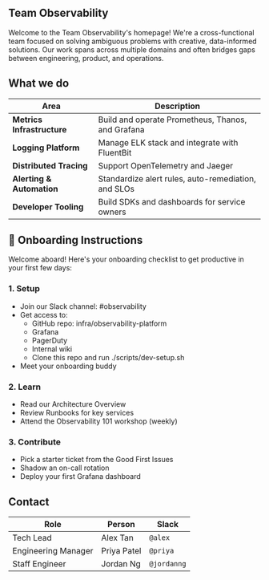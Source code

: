 ## Team Observability

Welcome to the Team Observability's homepage! We're a cross-functional team focused on solving ambiguous problems with creative, data-informed solutions. Our work spans across multiple domains and often bridges gaps between engineering, product, and operations.

## What we do
| Area                       | Description                                         |
| -------------------------- | --------------------------------------------------- |
| **Metrics Infrastructure** | Build and operate Prometheus, Thanos, and Grafana   |
| **Logging Platform**       | Manage ELK stack and integrate with FluentBit       |
| **Distributed Tracing**    | Support OpenTelemetry and Jaeger                    |
| **Alerting & Automation**  | Standardize alert rules, auto-remediation, and SLOs |
| **Developer Tooling**      | Build SDKs and dashboards for service owners        |


## 🚀 Onboarding Instructions
Welcome aboard! Here's your onboarding checklist to get productive in your first few days:

### 1. Setup
- Join our Slack channel: #observability
- Get access to:
    - GitHub repo: infra/observability-platform
    - Grafana
    - PagerDuty
    - Internal wiki
    - Clone this repo and run ./scripts/dev-setup.sh
- Meet your onboarding buddy

### 2. Learn
- Read our Architecture Overview
- Review Runbooks for key services
- Attend the Observability 101 workshop (weekly)

### 3. Contribute
- Pick a starter ticket from the Good First Issues
- Shadow an on-call rotation
- Deploy your first Grafana dashboard

## Contact
| Role                | Person      | Slack       |
| ------------------- | ----------- | ----------- |
| Tech Lead           | Alex Tan    | `@alex`     |
| Engineering Manager | Priya Patel | `@priya`    |
| Staff Engineer      | Jordan Ng   | `@jordanng` |

